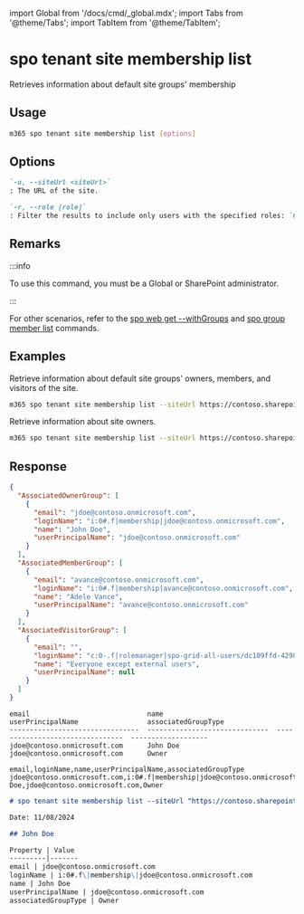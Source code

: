 <!-- DISCLAIMER: All secrets, passwords, and sensitive values in this document are examples only and not real credentials. -->
import Global from '/docs/cmd/_global.mdx';
import Tabs from '@theme/Tabs';
import TabItem from '@theme/TabItem';

# spo tenant site membership list

Retrieves information about default site groups' membership

## Usage

```sh
m365 spo tenant site membership list [options]
```

## Options

```md definition-list
`-u, --siteUrl <siteUrl>`
: The URL of the site.

`-r, --role [role]`
: Filter the results to include only users with the specified roles: `Owner`, `Member`, or `Visitor`.
```

<Global />

## Remarks

:::info

To use this command, you must be a Global or SharePoint administrator.

:::

For other scenarios, refer to the [spo web get --withGroups](../web/web-get.mdx) and [spo group member list](../group/group-member-list.mdx) commands.

## Examples

Retrieve information about default site groups' owners, members, and visitors of the site.

```sh
m365 spo tenant site membership list --siteUrl https://contoso.sharepoint.com
```

Retrieve information about site owners.

```sh
m365 spo tenant site membership list --siteUrl https://contoso.sharepoint.com --role Owner
```

## Response

<Tabs>
  <TabItem value="JSON">

  ```json
  {
    "AssociatedOwnerGroup": [
      {
        "email": "jdoe@contoso.onmicrosoft.com",
        "loginName": "i:0#.f|membership|jdoe@contoso.onmicrosoft.com",
        "name": "John Doe",
        "userPrincipalName": "jdoe@contoso.onmicrosoft.com"
      }
    ],
    "AssociatedMemberGroup": [
      {
        "email": "avance@contoso.onmicrosoft.com",
        "loginName": "i:0#.f|membership|avance@contoso.onmicrosoft.com",
        "name": "Adele Vance",
        "userPrincipalName": "avance@contoso.onmicrosoft.com"
      }
    ],
    "AssociatedVisitorGroup": [
      {
        "email": "",
        "loginName": "c:0-.f|rolemanager|spo-grid-all-users/dc109ffd-4298-487e-9cbc-6b9b1a2cd3e2",
        "name": "Everyone except external users",
        "userPrincipalName": null
      }
    ]
  }
  ```
  </TabItem>
  <TabItem value="Text">

  ```text
  email                             name                            userPrincipalName                 associatedGroupType
  --------------------------------  ------------------------------  --------------------------------  -------------------
  jdoe@contoso.onmicrosoft.com      John Doe                        jdoe@contoso.onmicrosoft.com      Owner
  ```

  </TabItem>
    <TabItem value="CSV">

  ```csv
  email,loginName,name,userPrincipalName,associatedGroupType
  jdoe@contoso.onmicrosoft.com,i:0#.f|membership|jdoe@contoso.onmicrosoft.com,John Doe,jdoe@contoso.onmicrosoft.com,Owner
  ```

  </TabItem>
  <TabItem value="Markdown">

  ```md
  # spo tenant site membership list --siteUrl "https://contoso.sharepoint.com/sites/AudienceTest"

  Date: 11/08/2024

  ## John Doe

  Property | Value
  ---------|-------
  email | jdoe@contoso.onmicrosoft.com
  loginName | i:0#.f\|membership\|jdoe@contoso.onmicrosoft.com
  name | John Doe
  userPrincipalName | jdoe@contoso.onmicrosoft.com
  associatedGroupType | Owner

  ```

  </TabItem>
</Tabs>
